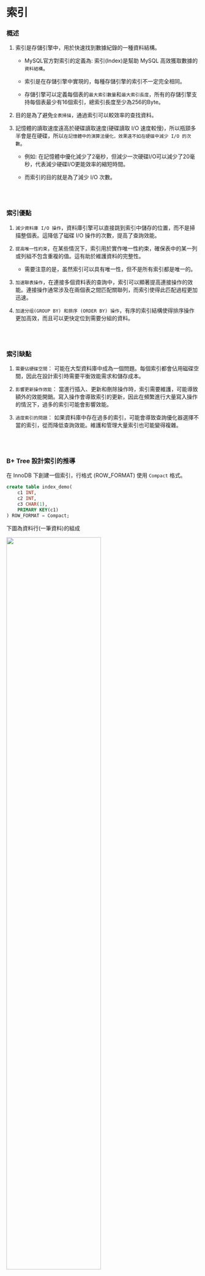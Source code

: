 # 索引

### 概述

1. 索引是存儲引擎中，用於快速找到數據紀錄的一種資料結構。

    * MySQL官方對索引的定義為: 索引(Index)是幫助 MySQL 高效獲取數據的`資料結構`。

    * 索引是在存儲引擎中實現的，每種存儲引擎的索引不一定完全相同。

    * 存儲引擎可以定義每個表的`最大索引數量`和`最大索引長度`，所有的存儲引擎支持每個表最少有16個索引，總索引長度至少為256的Byte。

2. 目的是為了避免`全表掃描`，通過索引可以較效率的查找資料。

3. 記憶體的讀取速度遠高於硬碟讀取速度(硬碟讀取 I/O 速度較慢)，所以瓶頸多半會是在硬碟，所以`在記憶體中的演算法優化，效果遠不如在硬碟中減少 I/O 的次數`。

    * 例如: 在記憶體中優化減少了2毫秒，但減少一次硬碟I/O可以減少了20毫秒，代表減少硬碟I/O更能效率的縮短時間。

    * 而索引的目的就是為了減少 I/O 次數。

<br/>

<br/>

### 索引優點

1. `減少資料庫 I/O 操作`，資料庫引擎可以直接跳到索引中儲存的位置，而不是掃描整個表。這降低了磁碟 I/O 操作的次數，提高了查詢效能。

2. `提高唯一性約束`，在某些情況下，索引用於實作唯一性約束，確保表中的某一列或列組不包含重複的值。這有助於維護資料的完整性。

    * 需要注意的是，虽然索引可以具有唯一性，但不是所有索引都是唯一的。

3. `加速聯表操作`，在連接多個資料表的查詢中，索引可以顯著提高連接操作的效能。連接操作通常涉及在兩個表之間匹配關聯列，而索引使得此匹配過程更加迅速。

4. `加速分组(GROUP BY) 和排序 (ORDER BY) 操作`，有序的索引結構使得排序操作更加高效，而且可以更快定位到需要分組的資料。

<br/>

<br/>

### 索引缺點

1. `需要佔硬碟空間`： 可能在大型資料庫中成為一個問題。每個索引都會佔用磁碟空間，因此在設計索引時需要平衡效能需求和儲存成本。

2. `影響更新操作效能`： 當進行插入、更新和刪除操作時，索引需要維護，可能導致額外的效能開銷。寫入操作會導致索引的更新，因此在頻繁進行大量寫入操作的情況下，過多的索引可能會影響效能。

3. `過度索引的問題`： 如果資料庫中存在過多的索引，可能會導致查詢優化器選擇不當的索引，從而降低查詢效能。維護和管理大量索引也可能變得複雜。

<br/>

<br/>

### B+ Tree 設計索引的推導

在 InnoDB 下創建一個索引，行格式 (ROW_FORMAT) 使用 `Compact` 格式。

```sql
create table index_demo(
    c1 INT,
    c2 INT,
    c3 CHAR(1),
    PRIMARY KEY(c1)
) ROW_FORMAT = Compact;
```

下圖為資料行(一筆資料)的組成

<img width='70%' src='../../_image/Snipaste_2023-11-27_00-20-57.png'>

* `record_type`: 屬於header的一個屬性
    
    * 0: 普通紀錄
    * 1: 目錄項紀錄
    * 2: 最小紀錄
    * 3: 最大紀錄

* `next_record`: 屬於header的一個屬性，由於頁(page)中的每筆資料，是由 LinkedList 格式串接成的，所以需要有此屬性來表示下一筆資料，即與本筆資料相對的`地址偏移量`。


插入每筆資料時，新插入的資料 PK 值，都必須比上一筆大，以此排序。以下結構是每個頁(page)中，存儲每筆數據的方式。

* 頁和頁之間使用`雙向鏈接串列 Doubly Linked list`，頁中的每筆數據之間使用 `鏈結串列 Linked list`。

* 頁和頁之間，不一定是連續的記憶體位址，所以舉例中，頁的編號不連續。

<img src='../../_image/Snipaste_2023-11-27_02-16-17.png'>

建立目錄項時，都會定義以下資訊

* `key(紀錄中最小的PK值)`

* `page_no(頁編號)`，即頁的記憶體位址

因此若要找 `PK = 20`，則會直接找目錄項3，因為 `12 < 20 < 209`。

<img src='../../_image/Snipaste_2023-11-27_02-19-43.png'>

以上整個結構，稱為`索引`。

繼續改良，每個`目錄項`之間，在 insert 或 update 的時候成本較高，所以也適合改成 Linked List 的方式，因此目錄項的格式也換成數據頁的格式，`record_type = 1`代表`目錄項頁`，`record_type = 0`代表`數據頁`。

<img src='../../_image/Snipaste_2023-11-28_01-25-43.png'>

到此為止，使用此索引結構，查詢 `PK = 20`，只需要 I/O 2次。

* 第1次 : 從硬碟載入頁目錄到記憶體中，找到 `page_no = 9` (因為12 < 20 < 209) 的位址。

* 第2次 : 從硬碟載入數據頁(只載入頁9)，找到 PK = 20 這筆數據。

繼續改良，需要解決另一個問題，當數據太多時，一個目錄頁不夠時，即圖中頁30不夠，需要再生成一個頁32，所以需要`再使用一個總目錄頁來管理目錄頁`。

<img src='../../_image/Snipaste_2023-11-28_01-48-43.png'>

於是結構變成以下(由下往上)

* 第2層 : 管理目錄頁的目錄頁 (根節點)。

* 第1層 : 目錄頁。

* 第0層 : 數據頁。

其實全都是數據頁，只是 record_type 不同而已。

<img src='../../_image/Snipaste_2023-11-28_01-53-22.png'>

<br/>

此最終結構，即是 `B+ Tree`，基於此結構，查找任何數據時，`都只需要 3 次 I/O`。

注意: 此結構建立的時候，並非由下而上，而是由根節點而下建立，[這邊補充說明](./05_索引_2.md#innodb-中-b-tree-注意事項)。

<br/>

<br/>

### B+ Tree 不會超過4層的原因

`葉節點`放實體數據，每頁可以放 100 筆。

`非葉節點`不放實體數據，每頁可以放 1000 筆。

所以 B+ Tree 有

* 1層 : 可儲存 `100` 筆紀錄。

* 2層 : 可儲存 1000*100 = `100,000` 筆紀錄。

* 3層 : 可儲存 1000*1000*100 = `100,000,000` 筆紀錄。

* 4層 : 可儲存 1000*1000*1000*100 = `100,000,000,000` 筆紀錄。

4層就可以儲存一千億筆的資料，已經相當夠用。